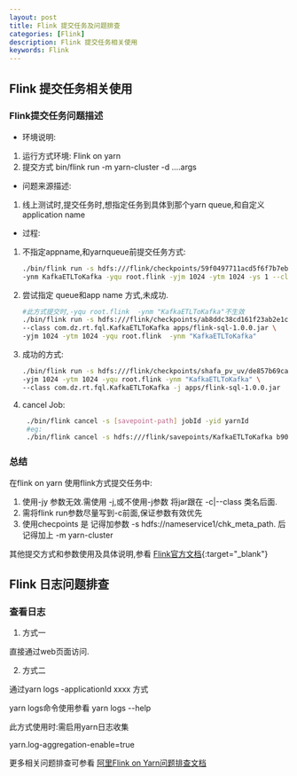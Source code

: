 ```yaml
---
layout: post
title: Flink 提交任务及问题排查
categories: [Flink]
description: Flink 提交任务相关使用 
keywords: Flink
---
```


## Flink 提交任务相关使用

### Flink提交任务问题描述
- 环境说明:
1. 运行方式环境: Flink on yarn
2. 提交方式 bin/flink run -m yarn-cluster -d ....args

- 问题来源描述:
1. 线上测试时,提交任务时,想指定任务到具体到那个yarn queue,和自定义application name

- 过程:

1. 不指定appname,和yarnqueue前提交任务方式:

    ``` bash
    ./bin/flink run -s hdfs:///flink/checkpoints/59f0497711acd5f6f7b7eba0b536e1a9/chk-12699/_metadata -m yarn-cluster -d \
    -ynm KafkaETLToKafka -yqu root.flink -yjm 1024 -ytm 1024 -ys 1 --class com.dz.rt.fql.KafkaETLToKafka apps/flink-sql-1.0.0.jar 

    ```

2. 尝试指定 queue和app name 方式,未成功.

    ``` bash
    #此方式提交时,-yqu root.flink  -ynm "KafkaETLToKafka"不生效
    ./bin/flink run -s hdfs:///flink/checkpoints/ab8ddc38cd161f23ab2e1c9f334639f1/chk-6884/_metadata -m yarn-cluster -d \
    --class com.dz.rt.fql.KafkaETLToKafka apps/flink-sql-1.0.0.jar \
    -yjm 1024 -ytm 1024 -yqu root.flink  -ynm "KafkaETLToKafka"

    ```
3. 成功的方式:

    ``` bash
    ./bin/flink run -s hdfs:///flink/checkpoints/shafa_pv_uv/de857b69ca392a9b62ecf21a74cabb7c/chk-68146/_metadata -m yarn-cluster -d \
    -yjm 1024 -ytm 1024 -yqu root.flink -ynm "KafkaETLToKafka" \
    --class com.dz.rt.fql.KafkaETLToKafka -j apps/flink-sql-1.0.0.jar 
    ```
4. cancel Job:
   ``` bash
    ./bin/flink cancel -s [savepoint-path] jobId -yid yarnId  
    #eg:
    ./bin/flink cancel -s hdfs:///flink/savepoints/KafkaETLToKafka b901b38229a9376ab910dc905fd985a7 -yid application_1625118766753_0013
   ```

### 总结

在flink on yarn 使用flink方式提交任务中:

1. 使用-jy 参数无效.需使用 -j,或不使用-j参数 将jar跟在 -c|--class 类名后面.
2. 需将flink run参数尽量写到-c前面,保证参数有效优先
3. 使用checpoints 是 记得加参数 -s hdfs://nameservice1/chk_meta_path. 后记得加上 -m yarn-cluster

其他提交方式和参数使用及具体说明,参看 [Flink官方文档](https://ci.apache.org/projects/flink/flink-docs-release-1.10/ops/cli.html){:target="_blank"}


## Flink 日志问题排查

### 查看日志
1. 方式一

直接通过web页面访问.

2. 方式二

通过yarn logs -applicationId xxxx 方式

yarn logs命令使用参看 yarn logs --help

此方式使用时:需启用yarn日志收集

yarn.log-aggregation-enable=true


更多相关问题排查可参看 [阿里Flink on Yarn问题排查文档](https://developer.aliyun.com/article/719703)